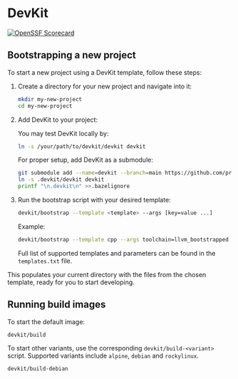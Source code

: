 # DevKit

[![OpenSSF Scorecard](https://api.scorecard.dev/projects/github.com/private-compute-infra-toolkit/devkit/badge)](https://scorecard.dev/viewer/?uri=github.com/private-compute-infra-toolkit/devkit)

## Bootstrapping a new project

To start a new project using a DevKit template, follow these steps:

1.  Create a directory for your new project and navigate into it:

    ```bash
    mkdir my-new-project
    cd my-new-project
    ```

2.  Add DevKit to your project:

    You may test DevKit locally by:

    ```bash
    ln -s /your/path/to/devkit/devkit devkit
    ```

    For proper setup, add DevKit as a submodule:

    ```bash
    git submodule add --name=devkit --branch=main https://github.com/private-compute-infra-toolkit/devkit.git .devkit
    ln -s .devkit/devkit devkit
    printf "\n.devkit\n" >>.bazelignore
    ```

3.  Run the bootstrap script with your desired template:

    ```bash
    devkit/bootstrap --template <template> --args [key=value ...]
    ```

    Example:

    ```bash
    devkit/bootstrap --template cpp --args toolchain=llvm_bootstrapped
    ```

    Full list of supported templates and parameters can be found in the `templates.txt` file.

This populates your current directory with the files from the chosen template, ready for you to
start developing.

## Running build images

To start the default image:

```bash
devkit/build
```

To start other variants, use the corresponding `devkit/build-<variant>` script. Supported variants
include `alpine`, `debian` and `rockylinux`.

```bash
devkit/build-debian
```
